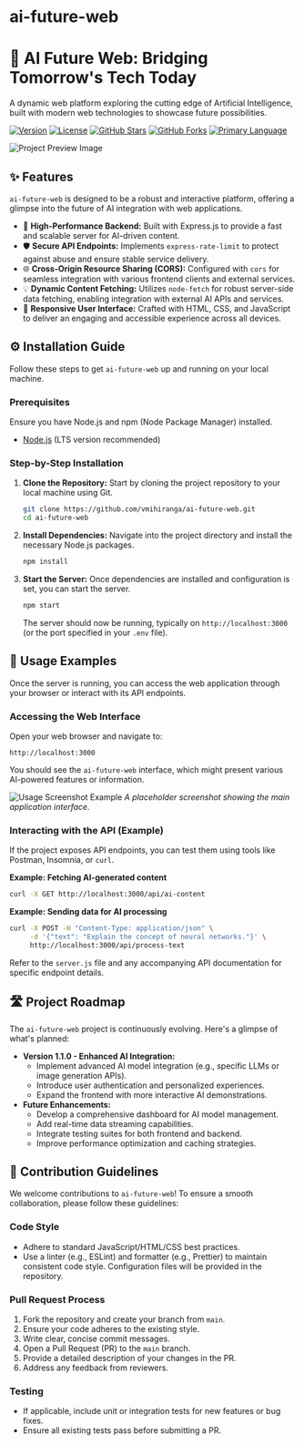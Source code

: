 # ai-future-web

# 🧠 AI Future Web: Bridging Tomorrow's Tech Today

A dynamic web platform exploring the cutting edge of Artificial Intelligence, built with modern web technologies to showcase future possibilities.

<!-- Badges -->
[![Version](https://img.shields.io/badge/version-1.0.0-blue)](https://github.com/vmihiranga/ai-future-web)
[![License](https://img.shields.io/badge/license-None-lightgrey)](https://github.com/vmihiranga/ai-future-web/blob/main/LICENSE)
[![GitHub Stars](https://img.shields.io/github/stars/vmihiranga/ai-future-web?style=social)](https://github.com/vmihiranga/ai-future-web/stargazers)
[![GitHub Forks](https://img.shields.io/github/forks/vmihiranga/ai-future-web?style=social)](https://github.com/vmihiranga/ai-future-web/network/members)
[![Primary Language](https://img.shields.io/badge/language-HTML%2FCSS%2FJS-orange)](https://github.com/vmihiranga/ai-future-web)

<!-- Preview Image -->
![Project Preview Image](/preview_example.png)


## ✨ Features

`ai-future-web` is designed to be a robust and interactive platform, offering a glimpse into the future of AI integration with web applications.

*   🚀 **High-Performance Backend:** Built with Express.js to provide a fast and scalable server for AI-driven content.
*   🛡️ **Secure API Endpoints:** Implements `express-rate-limit` to protect against abuse and ensure stable service delivery.
*   🌐 **Cross-Origin Resource Sharing (CORS):** Configured with `cors` for seamless integration with various frontend clients and external services.
*   💡 **Dynamic Content Fetching:** Utilizes `node-fetch` for robust server-side data fetching, enabling integration with external AI APIs and services.
*   📱 **Responsive User Interface:** Crafted with HTML, CSS, and JavaScript to deliver an engaging and accessible experience across all devices.


## ⚙️ Installation Guide

Follow these steps to get `ai-future-web` up and running on your local machine.

### Prerequisites

Ensure you have Node.js and npm (Node Package Manager) installed.

*   [Node.js](https://nodejs.org/en/download/) (LTS version recommended)

### Step-by-Step Installation

1.  **Clone the Repository:**
    Start by cloning the project repository to your local machine using Git.

    ```bash
    git clone https://github.com/vmihiranga/ai-future-web.git
    cd ai-future-web
    ```

2.  **Install Dependencies:**
    Navigate into the project directory and install the necessary Node.js packages.

    ```bash
    npm install
    ```

3.  **Start the Server:**
    Once dependencies are installed and configuration is set, you can start the server.

    ```bash
    npm start
    ```
    The server should now be running, typically on `http://localhost:3000` (or the port specified in your `.env` file).


## 🚀 Usage Examples

Once the server is running, you can access the web application through your browser or interact with its API endpoints.

### Accessing the Web Interface

Open your web browser and navigate to:

```
http://localhost:3000
```

You should see the `ai-future-web` interface, which might present various AI-powered features or information.

![Usage Screenshot Example](/preview_example.png)
*A placeholder screenshot showing the main application interface.*

### Interacting with the API (Example)

If the project exposes API endpoints, you can test them using tools like Postman, Insomnia, or `curl`.

**Example: Fetching AI-generated content**

```bash
curl -X GET http://localhost:3000/api/ai-content
```

**Example: Sending data for AI processing**

```bash
curl -X POST -H "Content-Type: application/json" \
     -d '{"text": "Explain the concept of neural networks."}' \
     http://localhost:3000/api/process-text
```

Refer to the `server.js` file and any accompanying API documentation for specific endpoint details.


## 🛣️ Project Roadmap

The `ai-future-web` project is continuously evolving. Here's a glimpse of what's planned:

*   **Version 1.1.0 - Enhanced AI Integration:**
    *   Implement advanced AI model integration (e.g., specific LLMs or image generation APIs).
    *   Introduce user authentication and personalized experiences.
    *   Expand the frontend with more interactive AI demonstrations.
*   **Future Enhancements:**
    *   Develop a comprehensive dashboard for AI model management.
    *   Add real-time data streaming capabilities.
    *   Integrate testing suites for both frontend and backend.
    *   Improve performance optimization and caching strategies.


## 🤝 Contribution Guidelines

We welcome contributions to `ai-future-web`! To ensure a smooth collaboration, please follow these guidelines:

### Code Style

*   Adhere to standard JavaScript/HTML/CSS best practices.
*   Use a linter (e.g., ESLint) and formatter (e.g., Prettier) to maintain consistent code style. Configuration files will be provided in the repository.

### Pull Request Process

1.  Fork the repository and create your branch from `main`.
2.  Ensure your code adheres to the existing style.
3.  Write clear, concise commit messages.
4.  Open a Pull Request (PR) to the `main` branch.
5.  Provide a detailed description of your changes in the PR.
6.  Address any feedback from reviewers.

### Testing

*   If applicable, include unit or integration tests for new features or bug fixes.
*   Ensure all existing tests pass before submitting a PR.



